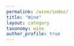 ```yaml
---
permalink: /wine/index/
title: "Wine"
layout: category
taxonomy: wine
author_profile: true
---
```


